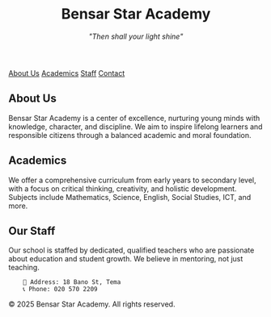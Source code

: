 <!DOCTYPE html>
<html lang="en">
<head>
  <meta charset="UTF-8">
  <meta name="viewport" content="width=device-width, initial-scale=1">
</head>
<body>

  <header>
    <h1>Bensar Star Academy</h1>
    <p><em>"Then shall your light shine"</em></p>
  </header>

  <nav>
    <a href="#about">About Us</a>
    <a href="#academics">Academics</a>
    <a href="#staff">Staff</a>
    <a href="#contact">Contact</a>
  </nav>

  <div class="container">
    <section id="about">
      <h2>About Us</h2>
      <p>Bensar Star Academy is a center of excellence, nurturing young minds with knowledge, character, and discipline. We aim to inspire lifelong learners and responsible citizens through a balanced academic and moral 
foundation.</p>
    </section>
        <section id="academics">
      <h2>Academics</h2>
      <p>We offer a comprehensive curriculum from early years to secondary level, with a focus on critical thinking, creativity, and holistic development. Subjects include Mathematics, Science, English, Social Studies, ICT, and more.</p>
    </section>
      <section id="staff">
      <h2>Our Staff</h2>
      <p>Our school is staffed by dedicated, qualified teachers who are passionate about education and student growth. We believe in mentoring, not just teaching.</p>
    </section>

    
        📍 Address: 18 Bano St, Tema 
        📞 Phone: 020 570 2209 
      
  </div>

  <footer>
    &copy; 2025 Bensar Star Academy. All rights reserved.
  </footer>

</body>
</html>


